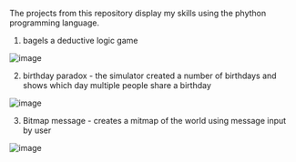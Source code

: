 The projects from this repository display my skills using the phython programming language. 

1. bagels  a deductive logic game 

![image](https://user-images.githubusercontent.com/70728294/225681029-382b1a25-1eb1-43ce-a31f-49649141edbd.png)



2. birthday paradox - the simulator created a number of birthdays and shows which day multiple people share a birthday 


![image](https://user-images.githubusercontent.com/70728294/225682784-d39eef86-4e96-4124-96ce-e510e1e40a1e.png)



3. Bitmap message  - creates a mitmap of the world using message input by user 


![image](https://user-images.githubusercontent.com/70728294/225684521-858ba486-664f-4f50-96ef-051c37710ed2.png)
